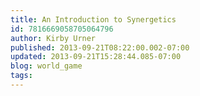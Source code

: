 ```yaml
---
title: An Introduction to Synergetics
id: 7816669058705064796
author: Kirby Urner
published: 2013-09-21T08:22:00.002-07:00
updated: 2013-09-21T15:28:44.085-07:00
blog: world_game
tags: 
---
```


